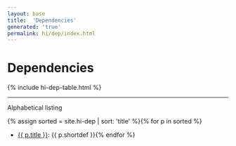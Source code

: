 ```yaml
---
layout: base
title:  'Dependencies'
generated: 'true'
permalink: hi/dep/index.html
---
```


# Dependencies

{% include hi-dep-table.html %}

----------

Alphabetical listing

{% assign sorted = site.hi-dep | sort: 'title' %}{% for p in sorted %}
* [{{ p.title }}](): {{ p.shortdef }}{% endfor %}
